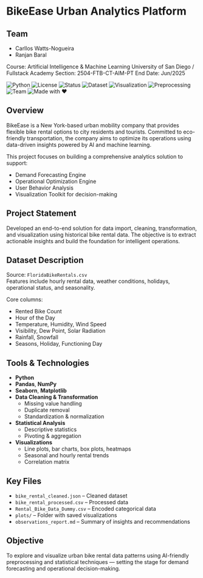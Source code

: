 # BikeEase Urban Analytics Platform

## Team
- Carllos Watts-Nogueira  
- Ranjan Baral  

Course: Artificial Intelligence & Machine Learning
University of San Diego / Fullstack Academy
Section: 2504-FTB-CT-AIM-PT
End Date: Jun/2025

![Python](https://img.shields.io/badge/Python-3.10+-blue.svg)
![License](https://img.shields.io/badge/License-MIT-green.svg)
![Status](https://img.shields.io/badge/Status-Completed-brightgreen.svg)
![Dataset](https://img.shields.io/badge/Dataset-FloridaBikeRentals.csv-lightgrey.svg)
![Visualization](https://img.shields.io/badge/Visualization-Seaborn%20%26%20Matplotlib-orange.svg)
![Preprocessing](https://img.shields.io/badge/Data%20Cleaning-Enabled-yellow.svg)
![Team](https://img.shields.io/badge/Team-Carllos%20%26%20Ranjan-blueviolet.svg)
![Made with ❤️](https://img.shields.io/badge/Made%20with-%E2%9D%A4-red.svg)

## Overview
BikeEase is a New York-based urban mobility company that provides flexible bike rental options to city residents and tourists. Committed to eco-friendly transportation, the company aims to optimize its operations using data-driven insights powered by AI and machine learning.

This project focuses on building a comprehensive analytics solution to support:
- Demand Forecasting Engine
- Operational Optimization Engine
- User Behavior Analysis
- Visualization Toolkit for decision-making

## Project Statement
Developed an end-to-end solution for data import, cleaning, transformation, and visualization using historical bike rental data. The objective is to extract actionable insights and build the foundation for intelligent operations.

## Dataset Description
Source: `FloridaBikeRentals.csv`  
Features include hourly rental data, weather conditions, holidays, operational status, and seasonality.

Core columns:
- Rented Bike Count
- Hour of the Day
- Temperature, Humidity, Wind Speed
- Visibility, Dew Point, Solar Radiation
- Rainfall, Snowfall
- Seasons, Holiday, Functioning Day

## Tools & Technologies
- **Python**
- **Pandas**, **NumPy**
- **Seaborn**, **Matplotlib**
- **Data Cleaning & Transformation**
  - Missing value handling
  - Duplicate removal
  - Standardization & normalization
- **Statistical Analysis**
  - Descriptive statistics
  - Pivoting & aggregation
- **Visualizations**
  - Line plots, bar charts, box plots, heatmaps
  - Seasonal and hourly rental trends
  - Correlation matrix

## Key Files
- `bike_rental_cleaned.json` – Cleaned dataset  
- `bike_rental_processed.csv` – Processed data  
- `Rental_Bike_Data_Dummy.csv` – Encoded categorical data  
- `plots/` – Folder with saved visualizations  
- `observations_report.md` – Summary of insights and recommendations

## Objective
To explore and visualize urban bike rental data patterns using AI-friendly preprocessing and statistical techniques — setting the stage for demand forecasting and operational decision-making.



